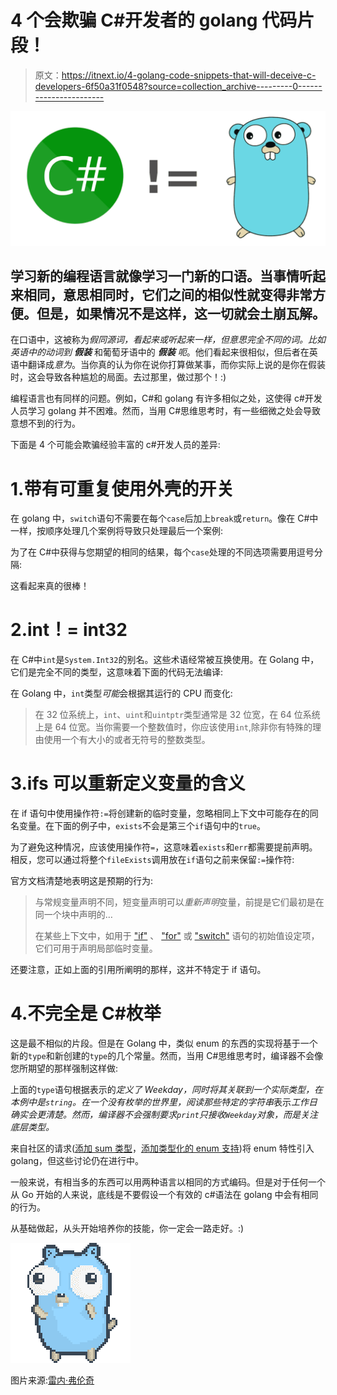 # 4 个会欺骗 C#开发者的 golang 代码片段！

> 原文：<https://itnext.io/4-golang-code-snippets-that-will-deceive-c-developers-6f50a31f0548?source=collection_archive---------0----------------------->

![](img/87b3599052352b28210a303724535c78.png)

## 学习新的编程语言就像学习一门新的口语。当事情听起来相同，意思相同时，它们之间的相似性就变得非常方便。但是，如果情况不是这样，这一切就会土崩瓦解。

在口语中，这被称为*假同源词，*看起来或听起来一样，但意思完全不同的词。比如英语中的动词*到* ***假装*** 和葡萄牙语中的 ***假装*** *呃*。他们看起来很相似，但后者在英语中翻译成*意为*。当你真的认为你在说你打算做某事，而你实际上说的是你在假装时，这会导致各种尴尬的局面。去过那里，做过那个！:)

编程语言也有同样的问题。例如，C#和 golang 有许多相似之处，这使得 c#开发人员学习 golang 并不困难。然而，当用 C#思维思考时，有一些细微之处会导致意想不到的行为。

下面是 4 个可能会欺骗经验丰富的 c#开发人员的差异:

# 1.带有可重复使用外壳的开关

在 golang 中，`switch`语句不需要在每个`case`后加上`break`或`return`。像在 C#中一样，按顺序处理几个案例将导致只处理最后一个案例:

为了在 C#中获得与您期望的相同的结果，每个`case`处理的不同选项需要用逗号分隔:

这看起来真的很棒！

# 2.int！= int32

在 C#中`int`是`System.Int32`的别名。这些术语经常被互换使用。在 Golang 中，它们是完全不同的类型，这意味着下面的代码无法编译:

在 Golang 中，`int`类型*可能*会根据其运行的 CPU 而变化:

> 在 32 位系统上，`int`、`uint`和`uintptr`类型通常是 32 位宽，在 64 位系统上是 64 位宽。当你需要一个整数值时，你应该使用`int`,除非你有特殊的理由使用一个有大小的或者无符号的整数类型。

# 3.ifs 可以重新定义变量的含义

在 if 语句中使用操作符`:=`将创建新的临时变量，忽略相同上下文中可能存在的同名变量。在下面的例子中，`exists`不会是第三个`if`语句中的`true`。

为了避免这种情况，应该使用操作符`=`，这意味着`exists`和`err`都需要提前声明。相反，您可以通过将整个`fileExists`调用放在`if`语句之前来保留`:=`操作符:

官方文档清楚地表明这是预期的行为:

> 与常规变量声明不同，短变量声明可以*重新声明*变量，前提是它们最初是在同一个块中声明的…
> 
> 在某些上下文中，如用于 ["if"](https://golang.org/ref/spec#If_statements) 、 ["for"](https://golang.org/ref/spec#For_statements) 或 ["switch"](https://golang.org/ref/spec#Switch_statements) 语句的初始值设定项，它们可用于声明局部临时变量。

还要注意，正如上面的引用所阐明的那样，这并不特定于 if 语句。

# 4.不完全是 C#枚举

这是最不相似的片段。但是在 Golang 中，类似 enum 的东西的实现将基于一个新的`type`和新创建的`type`的几个常量。然而，当用 C#思维思考时，编译器不会像您所期望的那样强制这样做:

上面的`type`语句根据表示的*定义了 Weekday，同时将其关联到一个实际类型，在本例中是`string`。在一个没有枚举的世界里，阅读那些特定的字符串*表示*工作日确实会更清楚。然而，编译器不会强制要求`print`只接收`Weekday`对象，而是关注底层类型。*

来自社区的请求([添加 sum 类型](https://github.com/golang/go/issues/19412)，[添加类型化的 enum 支持](https://github.com/golang/go/issues/19814))将 enum 特性引入 golang，但这些讨论仍在进行中。

一般来说，有相当多的东西可以用两种语言以相同的方式编码。但是对于任何一个从 Go 开始的人来说，底线是不要假设一个有效的 c#语法在 golang 中会有相同的行为。

从基础做起，从头开始培养你的技能，你一定会一路走好。:)

![](img/8483ccbd137aebc80186584a561dc874.png)

图片来源:[雷内·弗伦奇](https://github.com/egonelbre/gophers)